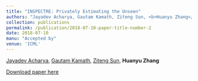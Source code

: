 ```yaml
---
title: "INSPECTRE: Privately Estimating the Unseen"
authors: "Jayadev Acharya, Gautam Kamath, Ziteng Sun, <b>Huanyu Zhang</b>, accepted by <b>ICML 2018</b>"
collection: publications
permalink: /publication/2018-07-10-paper-title-number-2
date: 2018-07-10
manu: "Accepted by"
venue: 'ICML'
---
```



[Jayadev Acharya](https://people.ece.cornell.edu/acharya/), [Gautam Kamath](www.gautamkamath.com/), [Ziteng Sun](http://www.zitengsun.com/), **Huanyu Zhang** 

[Download paper here](http://proceedings.mlr.press/v80/acharya18a/acharya18a.pdf)
